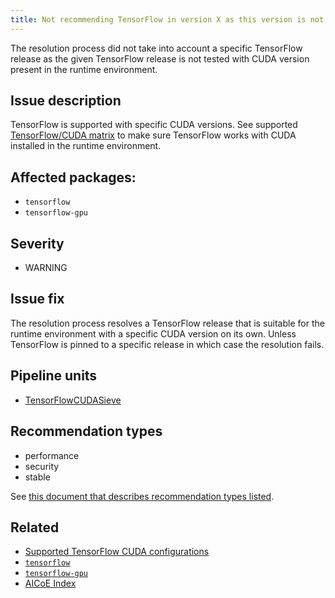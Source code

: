 ```yaml
---
title: Not recommending TensorFlow in version X as this version is not supported on CUDA in version Y
---
```


The resolution process did not take into account a specific TensorFlow release
as the given TensorFlow release is not tested with CUDA version present in the
runtime environment.

## Issue description

TensorFlow is supported with specific CUDA versions. See supported
[TensorFlow/CUDA matrix][1] to make sure TensorFlow works with CUDA installed
in the runtime environment.

## Affected packages:

 * ``tensorflow``
 * ``tensorflow-gpu``

## Severity

 * WARNING

## Issue fix

The resolution process resolves a TensorFlow release that is suitable for the
runtime environment with a specific CUDA version on its own. Unless TensorFlow
is pinned to a specific release in which case the resolution fails.

## Pipeline units

 * [TensorFlowCUDASieve](https://thoth-station.ninja/docs/developers/adviser/thoth.adviser.sieves.html#thoth.adviser.sieves.TensorFlowCUDASieve)

## Recommendation types

 * performance
 * security
 * stable

See [this document that describes recommendation types
listed](http://thoth-station.ninja/recommendation-types).


## Related

 * [Supported TensorFlow CUDA configurations][1]
 * [``tensorflow``][2]
 * [``tensorflow-gpu``][3]
 * [AICoE Index][4]

[1]: https://www.tensorflow.org/install/source#linux
[2]: https://pypi.org/project/tensorflow
[3]: https://pypi.org/project/tensorflow-gpu
[4]: http://tensorflow.pypi.thoth-station.ninja/
